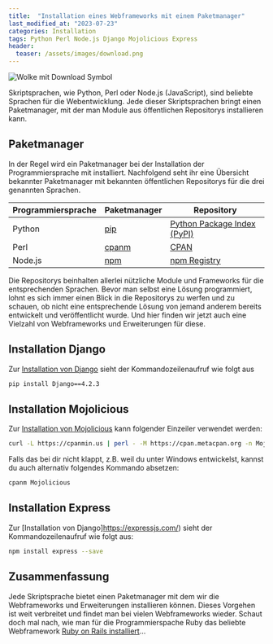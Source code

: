 ```yaml
---
title:  "Installation eines Webframeworks mit einem Paketmanager"
last_modified_at: "2023-07-23"
categories: Installation
tags: Python Perl Node.js Django Mojolicious Express
header:
  teaser: /assets/images/download.png
---
```


<img src="{{ site.url }}{{ site.baseurl }}/assets/images/download.png" alt="Wolke mit Download Symbol">

Skriptsprachen, wie Python, Perl oder Node.js (JavaScript), sind beliebte Sprachen für die Webentwicklung. Jede dieser Skriptsprachen bringt einen Paketmanager, mit der man Module aus öffentlichen Repositorys installieren kann.

## Paketmanager

In der Regel wird ein Paketmanager bei der Installation der Programmiersprache mit installiert. Nachfolgend seht ihr eine Übersicht bekannter Paketmanager mit bekannten öffentlichen Repositorys für die drei genannten Sprachen.

|Programmiersprache|Paketmanager|Repository|
|--------------|-----------|------------|
|Python|[pip](https://pypi.org/project/pip/)| [Python Package Index (PyPI)](https://pypi.org/)|
|Perl|[cpanm](https://metacpan.org/dist/App-cpanminus/view/bin/cpanm)|[CPAN](https://metacpan.org/)
|Node.js|[npm](https://www.npmjs.com/package/npm)|[npm Registry](https://www.npmjs.com/)

Die Repositorys beinhalten allerlei nützliche Module und Frameworks für die entsprechenden Sprachen. Bevor man selbst eine Lösung programmiert, lohnt es sich immer einen Blick in die Repositorys zu werfen und zu schauen, ob nicht eine entsprechende Lösung von jemand anderem bereits entwickelt und veröffentlicht wurde. Und hier finden wir jetzt auch eine Vielzahl von Webframeworks und Erweiterungen für diese.

## Installation Django

Zur [Installation von Django](https://www.djangoproject.com/download/) sieht der Kommandozeilenaufruf wie folgt aus

```bash
pip install Django==4.2.3
```

## Installation Mojolicious

Zur [Installation von Mojolicious](https://mojolicious.org) kann folgender Einzeiler verwendet werden:

```bash
curl -L https://cpanmin.us | perl - -M https://cpan.metacpan.org -n Mojolicious
```

Falls das bei dir nicht klappt, z.B. weil du unter Windows entwickelst, kannst du auch alternativ folgendes Kommando absetzen:

```powershell
cpanm Mojolicious
```

## Installation Express

Zur [Installation von Django]https://expressjs.com/) sieht der Kommandozeilenaufruf wie folgt aus:

```bash
npm install express --save
```

## Zusammenfassung

Jede Skriptsprache bietet einen Paketmanager mit dem wir die Webframeworks und Erweiterungen installieren können. Dieses Vorgehen ist weit verbreitet und findet man bei vielen Webframeworks wieder. Schaut doch mal nach, wie man für die Programmierspache Ruby das beliebte Webframework [Ruby on Rails installiert](https://guides.rubyonrails.org/getting_started.html)...


